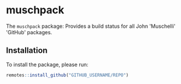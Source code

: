 # muschpack

The `muschpack` package: Provides a build status for all John 'Muschelli' 'GitHub' packages.

## Installation

To install the package, please run:

``` r
remotes::install_github("GITHUB_USERNAME/REPO")
```
